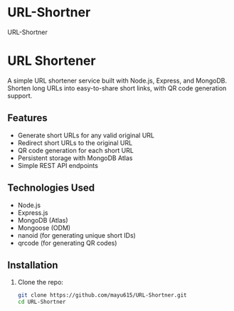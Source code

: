 # URL-Shortner
URL-Shortner
# URL Shortener

A simple URL shortener service built with Node.js, Express, and MongoDB.  
Shorten long URLs into easy-to-share short links, with QR code generation support.

## Features

- Generate short URLs for any valid original URL
- Redirect short URLs to the original URL
- QR code generation for each short URL
- Persistent storage with MongoDB Atlas
- Simple REST API endpoints

## Technologies Used

- Node.js
- Express.js
- MongoDB (Atlas)
- Mongoose (ODM)
- nanoid (for generating unique short IDs)
- qrcode (for generating QR codes)

## Installation

1. Clone the repo:

   ```bash
   git clone https://github.com/mayu615/URL-Shortner.git
   cd URL-Shortner
